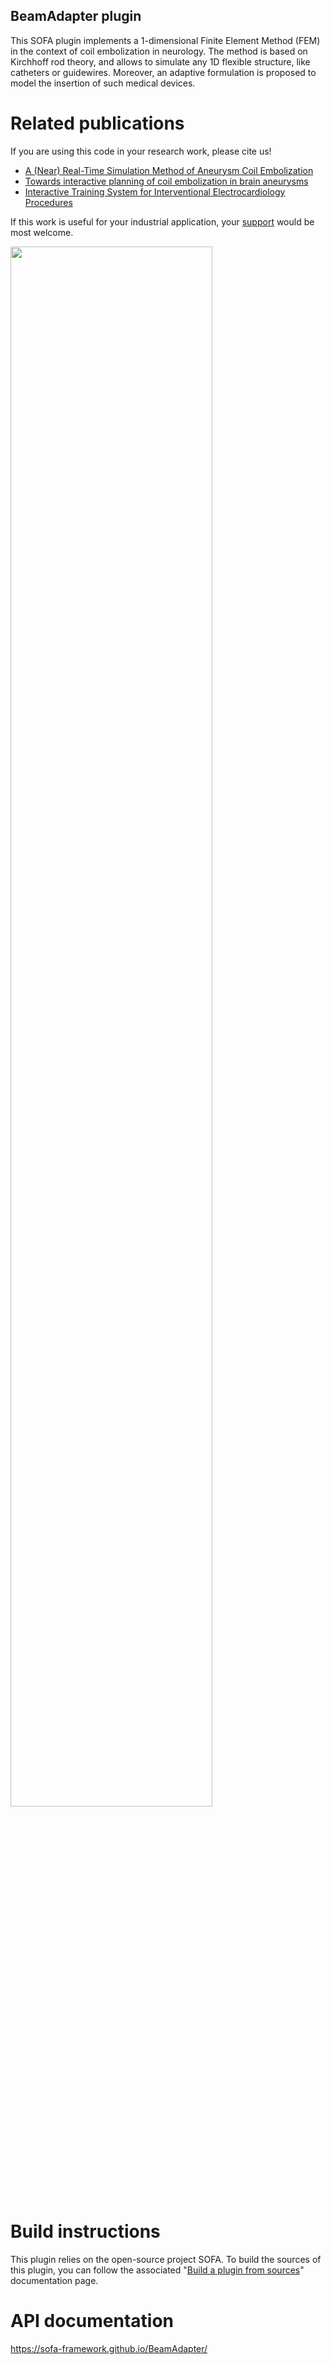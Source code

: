 BeamAdapter plugin
------------------

This SOFA plugin implements a 1-dimensional Finite Element Method (FEM) in the context of coil embolization in neurology. The method is based on Kirchhoff rod theory, and allows to simulate any 1D flexible structure, like catheters or guidewires. Moreover, an adaptive formulation is proposed to model the insertion of such medical devices.



# Related publications

If you are using this code in your research work, please cite us!

- [A (Near) Real-Time Simulation Method of Aneurysm Coil Embolization](https://hal.inria.fr/hal-00736865/en)
- [Towards interactive planning of coil embolization in brain aneurysms](https://hal.inria.fr/inria-00430867/en)
- [Interactive Training System for Interventional Electrocardiology Procedures](https://hal.inria.fr/hal-01338346/en)

If this work is useful for your industrial application, your [support](https://www.sofa-framework.org/consortium/support-us/) would be most welcome.


<img align="center" width="80%" height="auto" src="https://www.sofa-framework.org/wp-content/uploads/2016/08/coils.jpg">

# Build instructions

This plugin relies on the open-source project SOFA. To build the sources of this plugin, you can follow the associated "[Build a plugin from sources](https://www.sofa-framework.org/community/doc/plugins/build-a-plugin-from-sources/)" documentation page.

# API documentation

https://sofa-framework.github.io/BeamAdapter/
